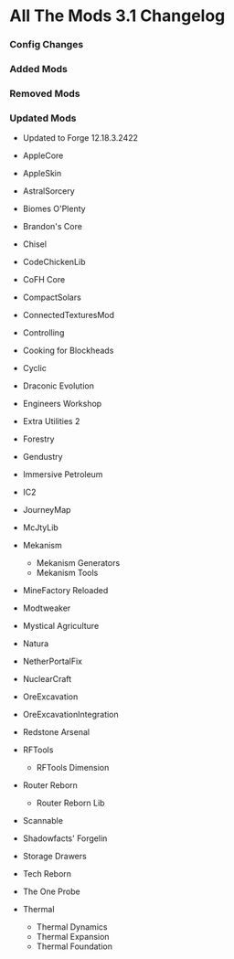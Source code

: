 # All The Mods 3.1 Changelog


### Config Changes


### Added Mods


### Removed Mods



### Updated Mods

- Updated to Forge 12.18.3.2422

- AppleCore
- AppleSkin
- AstralSorcery
- Biomes O'Plenty
- Brandon's Core
- Chisel
- CodeChickenLib
- CoFH Core
- CompactSolars
- ConnectedTexturesMod
- Controlling
- Cooking for Blockheads
- Cyclic
- Draconic Evolution
- Engineers Workshop
- Extra Utilities 2
- Forestry
- Gendustry
- Immersive Petroleum
- IC2
- JourneyMap
- McJtyLib
- Mekanism
  - Mekanism Generators
  - Mekanism Tools
- MineFactory Reloaded
- Modtweaker
- Mystical Agriculture
- Natura
- NetherPortalFix
- NuclearCraft
- OreExcavation
- OreExcavationIntegration
- Redstone Arsenal
- RFTools
  - RFTools Dimension
- Router Reborn
  - Router Reborn Lib
- Scannable
- Shadowfacts' Forgelin
- Storage Drawers
- Tech Reborn
- The One Probe
- Thermal
  - Thermal Dynamics 
  - Thermal Expansion
  - Thermal Foundation

